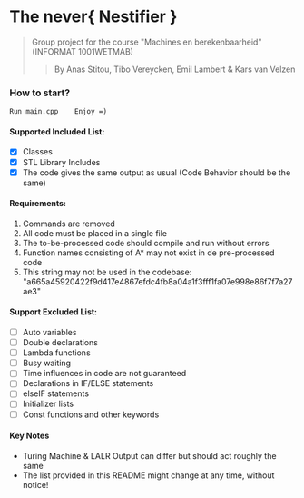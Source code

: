 # The never{ Nestifier }
> Group project for the course "Machines en berekenbaarheid" (INFORMAT 1001WETMAB)
> > By Anas Stitou, Tibo Vereycken, Emil Lambert & Kars van Velzen

### How to start?
    Run main.cpp    Enjoy =)

#### Supported Included List:
- [X] Classes
- [X] STL Library Includes
- [X] The code gives the same output as usual (Code Behavior should be the same)

#### Requirements:
1. Commands are removed 
2. All code must be placed in a single file 
3. The to-be-processed code should compile and run without errors 
4. Function names consisting of A* may not exist in de pre-processed code
5. This string may not be used in the codebase: "a665a45920422f9d417e4867efdc4fb8a04a1f3fff1fa07e998e86f7f7a27ae3"

#### Support Excluded List:
- [ ] Auto variables 
- [ ] Double declarations
- [ ] Lambda functions
- [ ] Busy waiting
- [ ] Time influences in code are not guaranteed
- [ ] Declarations in IF/ELSE statements
- [ ] elseIF statements
- [ ] Initializer lists
- [ ] Const functions and other keywords

#### Key Notes
- Turing Machine & LALR Output can differ but should act roughly the same
- The list provided in this README might change at any time, without notice!
